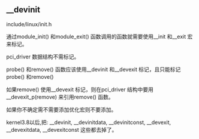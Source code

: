 

__devinit
----
include/linux/init.h

   通过module_init() 和module_exit() 函数调用的函数就需要使用__init 和__exit 宏来标记。

   pci_driver 数据结构不需标记。

   probe() 和remove() 函数应该使用__devinit 和__devexit 标记，且只能标记probe() 和remove()

   如果remove() 使用__devexit 标记，则在pci_driver 结构中要用__devexit_p(remove) 来引用remove() 函数。

   如果你不确定需不需要添加优化宏则不要添加。



kernel3.8以后,把: __devinit, __devinitdata, __devinitconst, __devexit, __devexitdata, __devexitconst 这些都去掉了。


